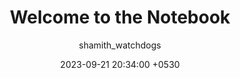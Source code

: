 ---
title: Welcome to the Notebook
date: 2023-09-21 20:34:00 +0530
categories: [Welcome, Tutorial]
tags: [introduction]
author: shamith_watchdogs
pin: true
---